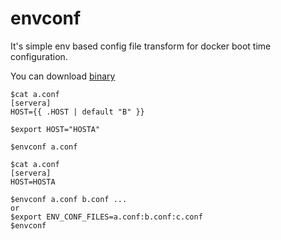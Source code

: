 # envconf

It's simple env based config file transform for docker boot time configuration.

You can download [binary](https://github.com/anarcher/envconf/releases)

```
$cat a.conf
[servera]
HOST={{ .HOST | default "B" }}

$export HOST="HOSTA"

$envconf a.conf

$cat a.conf
[servera]
HOST=HOSTA

```

``` 
$envconf a.conf b.conf ...
or
$export ENV_CONF_FILES=a.conf:b.conf:c.conf
$envconf
```





